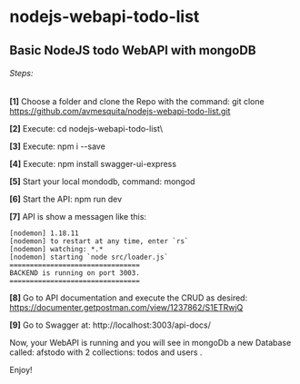 # nodejs-webapi-todo-list
## Basic NodeJS todo WebAPI with mongoDB 


###### Steps:

**[1]** Choose a folder and clone the Repo with the command: git clone https://github.com/avmesquita/nodejs-webapi-todo-list.git

**[2]** Execute:  cd nodejs-webapi-todo-list\

**[3]** Execute: npm i --save

**[4]** Execute: npm install swagger-ui-express

**[5]** Start your local mondodb, command: mongod

**[6]** Start the API: npm run dev  

**[7]** API is show a messagen like this:

```
[nodemon] 1.18.11
[nodemon] to restart at any time, enter `rs`
[nodemon] watching: *.*
[nodemon] starting `node src/loader.js`
================================
BACKEND is running on port 3003.
================================
```

**[8]** Go to API documentation and execute the CRUD as desired: 
 https://documenter.getpostman.com/view/1237862/S1ETRwjQ

**[9]** Go to Swagger at: 
 http://localhost:3003/api-docs/


Now, your WebAPI is running and you will see in mongoDb a new Database called: afstodo with 2 collections: todos and users .

Enjoy!

